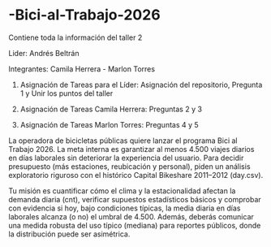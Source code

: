 # -Bici-al-Trabajo-2026
Contiene toda la información del taller 2

Lider: Andrés Beltrán

Integrantes: Camila Herrera - Marlon Torres

1. Asignación de Tareas para el Líder: Asignación del repositorio, Pregunta 1 y Unir los puntos del taller

2. Asignación de Tareas Camila Herrera: Preguntas 2 y 3

3. Asignación de Tareas Marlon Torres: Preguntas 4 y 5
   

La operadora de bicicletas públicas quiere lanzar el programa Bici al Trabajo 2026. La meta interna es garantizar al menos 4.500 viajes diarios en días laborales sin deteriorar la experiencia del usuario. Para decidir presupuesto (más estaciones, reubicación y personal), piden un análisis exploratorio riguroso con el histórico Capital Bikeshare 2011–2012 (day.csv).

Tu misión es cuantificar cómo el clima y la estacionalidad afectan la demanda diaria (cnt), verificar supuestos estadísticos básicos y comprobar con evidencia si hoy, bajo condiciones típicas, la media diaria en días laborales alcanza (o no) el umbral de 4.500. Además, deberás comunicar una medida robusta del uso típico (mediana) para reportes públicos, donde la distribución puede ser asimétrica.
